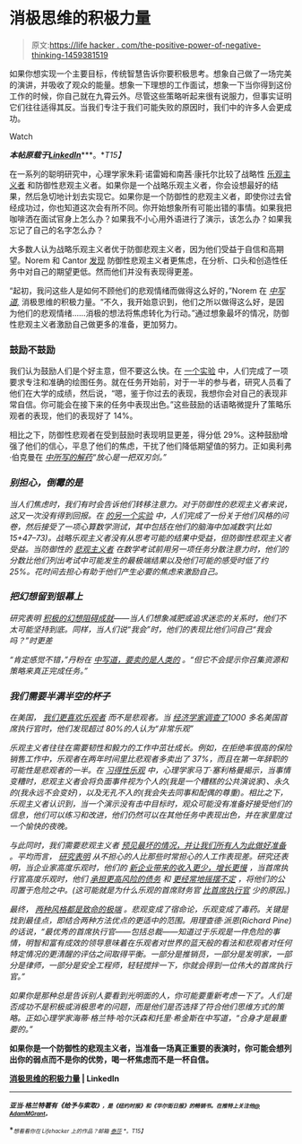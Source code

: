 # 消极思维的积极力量

> 原文:[https://life hacker . com/the-positive-power-of-negative-thinking-1459381519](https://lifehacker.com/the-positive-power-of-negative-thinking-1459381519)

如果你想实现一个主要目标，传统智慧告诉你要积极思考。想象自己做了一场完美的演讲，并吸收了观众的能量。想象一下理想的工作面试，想象一下当你得到这份工作的时候，你自己就在九霄云外。尽管这些策略听起来很有说服力，但事实证明它们往往适得其反。当我们专注于我们可能失败的原因时，我们中的许多人会更成功。

Watch

***本帖原载于***[***LinkedIn***](http://www.linkedin.com/today/post/article/20131015140307-69244073-the-positive-power-of-negative-thinking)***。**T15】*

在一系列的聪明研究中，心理学家朱莉·诺雷姆和南茜·康托尔比较了战略性 [乐观主义者](https://lifehacker.com/your-optimism-bias-one-of-the-best-and-worst-tricks-yo-5911556) 和防御性悲观主义者。如果你是一个战略乐观主义者，你会设想最好的结果，然后急切地计划去实现它。如果你是一个防御性的悲观主义者，即使你过去曾经成功过，你也知道这次会有所不同。你开始想象所有可能出错的事情。如果我把咖啡洒在面试官身上怎么办？如果我不小心用外语进行了演示，该怎么办？如果我忘记了自己的名字怎么办？

大多数人认为战略乐观主义者优于防御悲观主义者，因为他们受益于自信和高期望。Norem 和 Cantor [发现](http://psycnet.apa.org/psycinfo/1987-13154-001) 防御性悲观主义者更焦虑，在分析、口头和创造性任务中对自己的期望更低。然而他们并没有表现得更差。

“起初，我问这些人是如何不顾他们的悲观情绪而做得这么好的，”Norem 在 [*中写道,*](http://www.amazon.com/Positive-Power-Negative-Thinking/dp/0465051391/?asc_campaign=InlineText&asc_refurl=https://lifehacker.com/the-positive-power-of-negative-thinking-1459381519&asc_source=&tag=kinjalifehackerlink-20) 消极思维的积极力量。“不久，我开始意识到，他们之所以做得这么好，是因为他们的悲观情绪……消极的想法将焦虑转化为行动。”通过想象最坏的情况，防御性悲观主义者激励自己做更多的准备，更加努力。

### **鼓励不鼓励**

我们认为鼓励人们是个好主意，但不要这么快。在 [一个实验](http://psycnet.apa.org/psycinfo/1987-13154-001) 中，人们完成了一项要求专注和准确的绘图任务。就在任务开始前，对于一半的参与者，研究人员看了他们在大学的成绩，然后说，“嗯，鉴于你过去的表现，我想你会对自己的表现非常自信。你可能会在接下来的任务中表现出色。”这些鼓励的话语略微提升了策略乐观者的表现，他们的表现好了 14%。

相比之下，防御性悲观者在受到鼓励时表现明显更差，得分低 29%。这种鼓励增强了他们的信心，平息了他们的焦虑，干扰了他们降低期望值的努力。正如奥利弗·伯克曼在 [*中所写的解药*](http://www.amazon.com/The-Antidote-Happiness-Positive-Thinking?asc_campaign=InlineText&asc_refurl=https://lifehacker.com/the-positive-power-of-negative-thinking-1459381519&asc_source=&tag=kinjalifehackerlink-20)*“放心是一把双刃剑。”*

### ***别担心，倒霉的是***

*当人们焦虑时，我们有时会告诉他们转移注意力。对于防御性的悲观主义者来说，这又一次没有得到回报。在 [的另一个实验](http://psycnet.apa.org/journals/psp/65/4/822/) 中，人们完成了一份关于他们风格的问卷，然后接受了一项心算数学测试，其中包括在他们的脑海中加减数字(比如 15+47–73)。战略乐观主义者没有从思考可能的结果中受益，但防御性悲观主义者受益。当防御性的 [悲观主义者](https://lifehacker.com/how-rational-pessimism-can-save-your-day-5784327) 在数学考试前用另一项任务分散注意力时，他们的分数比他们列出考试中可能发生的最极端结果以及他们可能的感受时低了约 25%。花时间去担心有助于他们产生必要的焦虑来激励自己。*

### ***把幻想留到银幕上***

*研究表明 [积极的幻想阻碍成就](http://www.sciencedirect.com/science/article/pii/S002210311100031X)——当人们想象减肥或追求迷恋的关系时，他们不太可能坚持到底。同样，当人们说“我会”时，他们的表现比他们问自己“我会吗？”时更差*

*“肯定感觉不错，”丹粉在 [*中写道，要卖的是人类的*](http://www.amazon.com/Sell-Human-Surprising-Moving-Others/dp/1594487154?asc_campaign=InlineText&asc_refurl=https://lifehacker.com/the-positive-power-of-negative-thinking-1459381519&asc_source=&tag=kinjalifehackerlink-20) *。“但它不会提示你召集资源和策略来真正完成任务。”**

### *我们需要半满半空的杯子*

*在美国， [我们更喜欢乐观者](http://www.amazon.com/Bright-Sided-Positive-Thinking-Undermining-America/dp/0312658850?asc_campaign=InlineText&asc_refurl=https://lifehacker.com/the-positive-power-of-negative-thinking-1459381519&asc_source=&tag=kinjalifehackerlink-20) 而不是悲观者。当 [经济学家调查了](http://www.sciencedirect.com/science/article/pii/S0304405X13000275)1000 多名美国首席执行官时，他们发现超过 80%的人认为“非常乐观”*

*乐观主义者往往在需要韧性和毅力的工作中茁壮成长。例如，在拒绝率很高的保险销售工作中，乐观者在两年时间里比悲观者多卖出了 37%，而且在第一年辞职的可能性是悲观者的一半。在 [*习得性乐观*](http://www.amazon.com/Learned-Optimism-Change-Your-Mind/dp/1400078393/?asc_campaign=InlineText&asc_refurl=https://lifehacker.com/the-positive-power-of-negative-thinking-1459381519&asc_source=&tag=kinjalifehackerlink-20) 中，心理学家马丁·塞利格曼揭示，当事情变糟时，悲观主义者会将负面事件视为个人的(我是一个糟糕的公共演说家)、永久的(我永远不会变好)，以及无孔不入的(我会失去同事和配偶的尊重)。相比之下，乐观主义者认识到，当一个演示没有击中目标时，观众可能没有准备好接受他们的信息，他们可以练习和改进，他们仍然可以在其他任务中表现出色，并在家里度过一个愉快的夜晚。*

*与此同时，我们需要悲观主义者 [预见最坏的情况，并让我们所有人为此做好准备](http://www.theatlantic.com/health/archive/2013/03/a-case-for-pessimism/273950/) 。平均而言， [研究表明](http://psycnet.apa.org/journals/apl/96/1/113/) 从不担心的人比那些时常担心的人工作表现差。研究还表明，当企业家高度乐观时，他们的 [新企业带来的收入更少，增长更慢](http://amj.aom.org/content/52/3/473.short) ，当首席执行官高度乐观时，他们 [承担更高风险的债务](http://www.sciencedirect.com/science/article/pii/S0304405X13000275) 和 [更经常地摇摆不定](http://onlinelibrary.wiley.com/doi/10.1002/smj.455/abstract) ，将他们的公司置于危险之中。(这可能就是为什么乐观的首席财务官 [比首席执行官](http://www.sciencedirect.com/science/article/pii/S0304405X13000275) 少的原因。)*

*最终， [两种风格都是致命的极端](http://pps.sagepub.com/content/6/1/61.short) 。悲观变成了宿命论，乐观变成了毒药。关键是找到最佳点，即结合两种方法优点的更适中的范围。用理查德·派恩(Richard Pine)的话说，“最优秀的首席执行官——包括总裁——知道过于乐观是一件危险的事情，明智和富有成效的领导意味着在乐观者对世界的蓝天般的看法和悲观者对任何特定情况的更清醒的评估之间取得平衡。一部分是推销员，一部分是发明家，一部分是律师，一部分是安全工程师，轻轻搅拌一下，你就会得到一位伟大的首席执行官。”*

*如果你是那种总是告诉别人要看到光明面的人，你可能要重新考虑一下了。人们是否成功不是积极或消极思考的问题，而是他们是否选择了符合他们思维方式的策略。正如心理学家海蒂·格兰特·哈尔沃森和托里·希金斯在[](https://www.amazon.com/dp/1594631026?asc_campaign=InlineText&asc_refurl=https://lifehacker.com/the-positive-power-of-negative-thinking-1459381519&asc_source=&linkCode=ogi&psc=1&smid=A3TJVJMBQL014A&tag=kinjalifehackerlink-20&th=1)*中写道，“合身才是最重要的。”**

**如果你是一个防御性的悲观主义者，当准备一场真正重要的表演时，你可能会想列出你的弱点而不是你的优势，喝一杯焦虑而不是一杯自信。**

**[消极思维的积极力量](http://www.linkedin.com/today/post/article/20131015140307-69244073-the-positive-power-of-negative-thinking) | LinkedIn**

* * *

**<small>*亚当·格兰特著有《给予与索取*</small>[*<small></small>*](http://www.amazon.com/Give-Take-Revolutionary-Approach-Success/dp/0670026557/?asc_campaign=InlineText&asc_refurl=https://lifehacker.com/the-positive-power-of-negative-thinking-1459381519&asc_source=&tag=kinjalifehackerlink-20)<small>*<small>》，是《纽约时报》和《华尔街日报》的畅销书。在推特上关注他</small>*[<small>*@ AdamMGrant*</small>](https://twitter.com/AdamMGrant)<small>*。*</small></small>**

**<small><small>*想看看你在 Lifehacker 上的作品？邮箱*</small> [<small>*泰莎*</small>](https://mail.google.com/mail/?view=cm&fs=1&tf=1&to=tessa@lifehacker.com) <small>*。*T15】</small></small>**

**<small></small>**